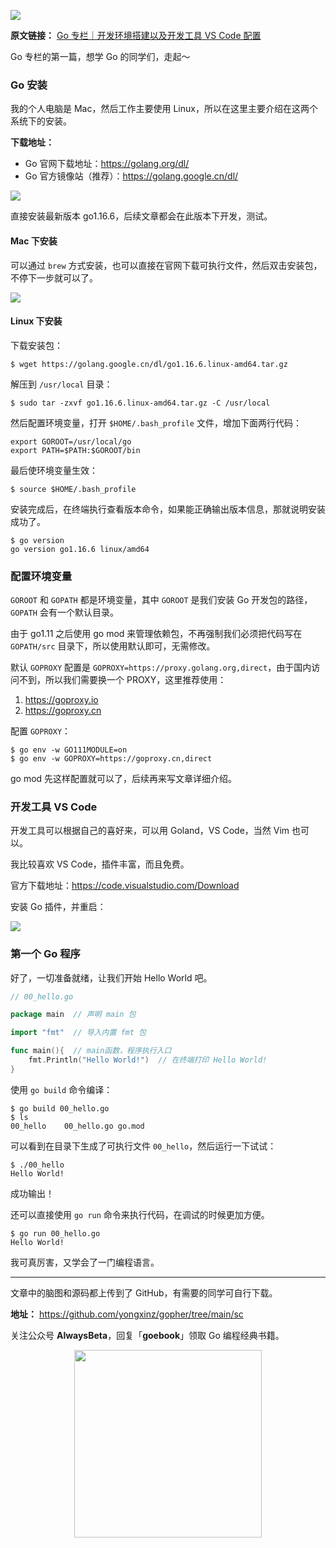 ![](https://github.com/yongxinz/gopher/blob/main/sc/pic/00_GO%E5%AE%89%E8%A3%85%E4%B8%8E%E9%85%8D%E7%BD%AE.png)

**原文链接：** [Go 专栏｜开发环境搭建以及开发工具 VS Code 配置](https://mp.weixin.qq.com/s/x1OW--3mwSTjgB2HaKGVVA)

Go 专栏的第一篇，想学 Go 的同学们，走起～

### Go 安装

我的个人电脑是 Mac，然后工作主要使用 Linux，所以在这里主要介绍在这两个系统下的安装。

**下载地址：**

- Go 官网下载地址：https://golang.org/dl/
- Go 官方镜像站（推荐）：https://golang.google.cn/dl/

![](https://github.com/yongxinz/gopher/blob/main/sc/pic/00_go_dl.png)

直接安装最新版本 go1.16.6，后续文章都会在此版本下开发，测试。

#### Mac 下安装

可以通过 `brew` 方式安装，也可以直接在官网下载可执行文件，然后双击安装包，不停下一步就可以了。

![](https://github.com/yongxinz/gopher/blob/main/sc/pic/00_mac_install_go.png)

#### Linux 下安装

下载安装包：
```shell
$ wget https://golang.google.cn/dl/go1.16.6.linux-amd64.tar.gz
```

解压到 `/usr/local` 目录：
```shell
$ sudo tar -zxvf go1.16.6.linux-amd64.tar.gz -C /usr/local
```

然后配置环境变量，打开 `$HOME/.bash_profile` 文件，增加下面两行代码：

```shell
export GOROOT=/usr/local/go
export PATH=$PATH:$GOROOT/bin
```

最后使环境变量生效：

```shell
$ source $HOME/.bash_profile
```

安装完成后，在终端执行查看版本命令，如果能正确输出版本信息，那就说明安装成功了。

```shell
$ go version
go version go1.16.6 linux/amd64
```

### 配置环境变量

`GOROOT` 和 `GOPATH` 都是环境变量，其中 `GOROOT` 是我们安装 Go 开发包的路径，`GOPATH` 会有一个默认目录。

由于 go1.11 之后使用 go mod 来管理依赖包，不再强制我们必须把代码写在 `GOPATH/src` 目录下，所以使用默认即可，无需修改。

默认 `GOPROXY` 配置是 `GOPROXY=https://proxy.golang.org,direct`，由于国内访问不到，所以我们需要换一个 PROXY，这里推荐使用：

1. https://goproxy.io
2. https://goproxy.cn

配置 `GOPROXY`：

```shell
$ go env -w GO111MODULE=on
$ go env -w GOPROXY=https://goproxy.cn,direct
```

go mod 先这样配置就可以了，后续再来写文章详细介绍。

### 开发工具 VS Code

开发工具可以根据自己的喜好来，可以用 Goland，VS Code，当然 Vim 也可以。

我比较喜欢 VS Code，插件丰富，而且免费。

官方下载地址：https://code.visualstudio.com/Download

安装 Go 插件，并重启：

![](https://github.com/yongxinz/gopher/blob/main/sc/pic/00_vs_code_install_go.png)

### 第一个 Go 程序

好了，一切准备就绪，让我们开始 Hello World 吧。

```go
// 00_hello.go

package main  // 声明 main 包

import "fmt"  // 导入内置 fmt 包

func main(){  // main函数，程序执行入口
	fmt.Println("Hello World!")  // 在终端打印 Hello World!
}
```

使用 `go build` 命令编译：
```shell
$ go build 00_hello.go
$ ls
00_hello    00_hello.go go.mod
```

可以看到在目录下生成了可执行文件 `00_hello`，然后运行一下试试：
```shell
$ ./00_hello
Hello World!
```

成功输出！

还可以直接使用 `go run` 命令来执行代码，在调试的时候更加方便。
```shell
$ go run 00_hello.go
Hello World!
```

我可真厉害，又学会了一门编程语言。


---
文章中的脑图和源码都上传到了 GitHub，有需要的同学可自行下载。

**地址：** https://github.com/yongxinz/gopher/tree/main/sc

关注公众号 **AlwaysBeta**，回复「**goebook**」领取 Go 编程经典书籍。

<center class="half">
    <img src="https://github.com/yongxinz/gopher/blob/main/alwaysbeta.JPG" width="300"/>
</center>
